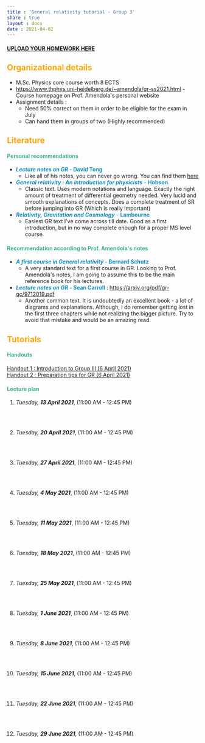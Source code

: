 ```yaml
---
title : 'General relativity tutorial - Group 3'
share : true
layout : docs
date : 2021-04-02
---
```


####   [UPLOAD YOUR HOMEWORK HERE](https://heibox.uni-heidelberg.de/u/d/f82d403f5c3749ffbe9f/)

## <span style="color:orange"> **Organizational details** </span>

- M.Sc. Physics core course worth 8 ECTS
- https://www.thphys.uni-heidelberg.de/~amendola/gr-ss2021.html - Course homepage on Prof. Amendola's personal website
- Assignment details :
  - Need 50% correct on them in order to be eligible for the exam in July
  - Can hand them in groups of two (Highly recommended)

## <span style="color:orange"> **Literature** </span>

#### <span style="color:#3db18b"> Personal recommendations </span>

- <span style = "color:#158FBF"> **_Lecture notes on GR_ - David Tong**  </span>
  - Like all of his notes, you can never go wrong. You can find them [here](http://www.damtp.cam.ac.uk/user/tong/gr.html)
- <span style = "color:#158FBF">***General relativity : An introduction for physicists*** - **Hobson**. </span>
  - Classic text. Uses modern notations and language. Exactly the right amount of treatment of differential geometry needed. Very lucid and smooth explanations of concepts. Does a complete treatment of SR before jumping into GR (Which is really important)
- <span style = "color:#158FBF">***Relativity, Gravitation and Cosmology*** -  **Lambourne**  </span>
  - Easiest GR text I've come across till date. Good as a first introduction, but in no way complete enough for a proper MS level course.

#### <span style="color:#3db18b"> Recommendation according to Prof. Amendola's notes </span>

- <span style = "color:#158FBF">  **_A first course in General relativity_ - Bernard Schutz**  </span>
  - A very standard text for a first course in GR. Looking to Prof. Amendola's notes, I am going to assume this to be the main reference book for his lectures.
- <span style = "color:#158FBF">  **_Lecture notes on GR_ - Sean Carroll**  </span> : https://arxiv.org/pdf/gr-qc/9712019.pdf
  - Another common text. It is undoubtedly an excellent book - a lot of diagrams and explanations.  Although, I do remember getting lost in the first three chapters while not realizing the bigger picture. Try to avoid that mistake and would be an amazing read.

## <span style="color:orange">**Tutorials** </span>

#### <span style="color:#3db18b">Handouts </span>

[Handout 1 : Introduction to Group III  (6 April 2021)](/files/teaching_md/ss21_gr/handout1_intro_to_groupiii_6april.pdf)  <br>
[Handout 2 : Preparation tips for GR (6 April 2021)](/files/teaching_md/ss21_gr/handout2.pdf)

#### <span style="color:#3db18b">Lecture plan</span>

1. *Tuesday, **13 April 2021***, (11:00 AM - 12:45 PM)
   
   <br> <br>

2. *Tuesday, **20 April 2021***,  (11:00 AM - 12:45 PM)<br>
   
   <br> <br>

3. *Tuesday, **27 April 2021***, (11:00 AM - 12:45 PM)<br>
   
   <br> <br>

4. *Tuesday, **4 May 2021***, (11:00 AM - 12:45 PM) <br>
   
   <br><br>

5. *Tuesday, **11 May 2021***, (11:00 AM - 12:45 PM)
   
    <br><br>

6. *Tuesday, **18 May 2021***, (11:00 AM - 12:45 PM)
   
    <br><br>

7. *Tuesday, **25 May 2021***, (11:00 AM - 12:45 PM)  
   
    <br><br>

8. *Tuesday, **1 June 2021***, (11:00 AM - 12:45 PM)
   
    <br><br>

9. *Tuesday, **8 June 2021***, (11:00 AM - 12:45 PM)
   
    <br><br>

10. *Tuesday, **15 June 2021***, (11:00 AM - 12:45 PM)
    
     <br><br>

11. *Tuesday, **22 June 2021***, (11:00 AM - 12:45 PM)
    
     <br><br>

12. *Tuesday, **29 June 2021***, (11:00 AM - 12:45 PM)
    
     <br><br>
